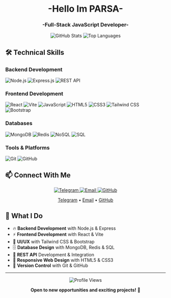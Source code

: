 <h1 align="center">-Hello Im PARSA-</h1>
<h3 align="center">-Full-Stack JavaScript Developer-</h3>

<p align="center">
  <img src="https://github-readme-stats.vercel.app/api?username=parsa-saadat&show_icons=true&theme=radical" alt="GitHub Stats" />
  <img src="https://github-readme-stats.vercel.app/api/top-langs/?username=parsa-saadat&layout=compact&theme=radical" alt="Top Languages" />
</p>

## 🛠️ Technical Skills

### **Backend Development**
![Node.js](https://img.shields.io/badge/Node.js-339933?style=for-the-badge&logo=nodedotjs&logoColor=white)
![Express.js](https://img.shields.io/badge/Express.js-000000?style=for-the-badge&logo=express&logoColor=white)
![REST API](https://img.shields.io/badge/REST_API-FF6C37?style=for-the-badge&logo=json&logoColor=white)

### **Frontend Development**
![React](https://img.shields.io/badge/React-20232A?style=for-the-badge&logo=react&logoColor=61DAFB)
![Vite](https://img.shields.io/badge/Vite-646CFF?style=for-the-badge&logo=vite&logoColor=white)
![JavaScript](https://img.shields.io/badge/JavaScript-F7DF1E?style=for-the-badge&logo=javascript&logoColor=black)
![HTML5](https://img.shields.io/badge/HTML5-E34F26?style=for-the-badge&logo=html5&logoColor=white)
![CSS3](https://img.shields.io/badge/CSS3-1572B6?style=for-the-badge&logo=css3&logoColor=white)
![Tailwind CSS](https://img.shields.io/badge/Tailwind_CSS-38B2AC?style=for-the-badge&logo=tailwind-css&logoColor=white)
![Bootstrap](https://img.shields.io/badge/Bootstrap-7952B3?style=for-the-badge&logo=bootstrap&logoColor=white)

### **Databases**
![MongoDB](https://img.shields.io/badge/MongoDB-47A248?style=for-the-badge&logo=mongodb&logoColor=white)
![Redis](https://img.shields.io/badge/Redis-DC382D?style=for-the-badge&logo=redis&logoColor=white)
![NoSQL](https://img.shields.io/badge/NoSQL-000000?style=for-the-badge&logo=databricks&logoColor=white)
![SQL](https://img.shields.io/badge/SQL-4479A1?style=for-the-badge&logo=postgresql&logoColor=white)

### **Tools & Platforms**
![Git](https://img.shields.io/badge/Git-F05032?style=for-the-badge&logo=git&logoColor=white)
![GitHub](https://img.shields.io/badge/GitHub-181717?style=for-the-badge&logo=github&logoColor=white)

## 📫 Connect With Me

<p align="center">
  <a href="https://t.me/ParsaSaadat">
    <img src="https://img.shields.io/badge/Telegram-2CA5E0?style=for-the-badge&logo=telegram&logoColor=white" alt="Telegram" />
  </a>
  <a href="mailto:parsasaadat13881@gmail.com">
    <img src="https://img.shields.io/badge/Email-D14836?style=for-the-badge&logo=gmail&logoColor=white" alt="Email" />
  </a>
  <a href="https://github.com/parsa-saadat">
    <img src="https://img.shields.io/badge/GitHub-181717?style=for-the-badge&logo=github&logoColor=white" alt="GitHub" />
  </a>
</p>

<p align="center">
  <a href="https://t.me/ParsaSaadat" target="_blank">Telegram</a> • 
  <a href="mailto:parsasaadat13881@gmail.com" target="_blank">Email</a> • 
  <a href="https://github.com/parsa-saadat" target="_blank">GitHub</a>
</p>

## 🌟 What I Do

- 🔥 **Backend Development** with Node.js & Express
- ⚡ **Frontend Development** with React & Vite
- 🎨 **UI/UX** with Tailwind CSS & Bootstrap
- 🗄️ **Database Design** with MongoDB, Redis & SQL
- 🔌 **REST API** Development & Integration
- 📱 **Responsive Web Design** with HTML5 & CSS3
- 🔄 **Version Control** with Git & GitHub

---

<div align="center">

<p align="center"> 
  <img src="https://komarev.com/ghpvc/?username=parsa-saadat&label=Profile%20Views&color=0e75b6&style=flat" alt="Profile Views" /> 
</p>

**Open to new opportunities and exciting projects!** 🚀

</div>
